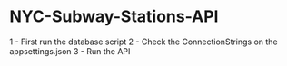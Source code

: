 # NYC-Subway-Stations-API
1 - First run the database script 
2 - Check the ConnectionStrings on the appsettings.json 
3 - Run the API
